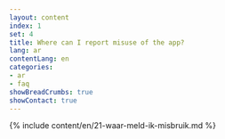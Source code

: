 ```yaml
---
layout: content
index: 1
set: 4
title: Where can I report misuse of the app? 
lang: ar
contentLang: en
categories:
- ar
- faq
showBreadCrumbs: true
showContact: true
---
```

{% include content/en/21-waar-meld-ik-misbruik.md %}
